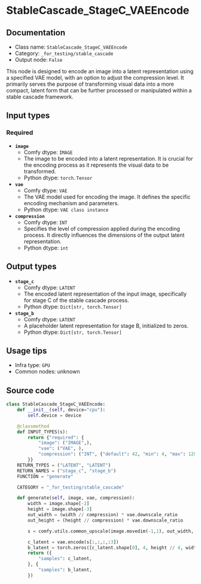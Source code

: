 # StableCascade_StageC_VAEEncode
## Documentation
- Class name: `StableCascade_StageC_VAEEncode`
- Category: `_for_testing/stable_cascade`
- Output node: `False`

This node is designed to encode an image into a latent representation using a specified VAE model, with an option to adjust the compression level. It primarily serves the purpose of transforming visual data into a more compact, latent form that can be further processed or manipulated within a stable cascade framework.
## Input types
### Required
- **`image`**
    - Comfy dtype: `IMAGE`
    - The image to be encoded into a latent representation. It is crucial for the encoding process as it represents the visual data to be transformed.
    - Python dtype: `torch.Tensor`
- **`vae`**
    - Comfy dtype: `VAE`
    - The VAE model used for encoding the image. It defines the specific encoding mechanism and parameters.
    - Python dtype: `VAE class instance`
- **`compression`**
    - Comfy dtype: `INT`
    - Specifies the level of compression applied during the encoding process. It directly influences the dimensions of the output latent representation.
    - Python dtype: `int`
## Output types
- **`stage_c`**
    - Comfy dtype: `LATENT`
    - The encoded latent representation of the input image, specifically for stage C of the stable cascade process.
    - Python dtype: `Dict[str, torch.Tensor]`
- **`stage_b`**
    - Comfy dtype: `LATENT`
    - A placeholder latent representation for stage B, initialized to zeros.
    - Python dtype: `Dict[str, torch.Tensor]`
## Usage tips
- Infra type: `GPU`
- Common nodes: unknown


## Source code
```python
class StableCascade_StageC_VAEEncode:
    def __init__(self, device="cpu"):
        self.device = device

    @classmethod
    def INPUT_TYPES(s):
        return {"required": {
            "image": ("IMAGE",),
            "vae": ("VAE", ),
            "compression": ("INT", {"default": 42, "min": 4, "max": 128, "step": 1}),
        }}
    RETURN_TYPES = ("LATENT", "LATENT")
    RETURN_NAMES = ("stage_c", "stage_b")
    FUNCTION = "generate"

    CATEGORY = "_for_testing/stable_cascade"

    def generate(self, image, vae, compression):
        width = image.shape[-2]
        height = image.shape[-3]
        out_width = (width // compression) * vae.downscale_ratio
        out_height = (height // compression) * vae.downscale_ratio

        s = comfy.utils.common_upscale(image.movedim(-1,1), out_width, out_height, "bicubic", "center").movedim(1,-1)

        c_latent = vae.encode(s[:,:,:,:3])
        b_latent = torch.zeros([c_latent.shape[0], 4, height // 4, width // 4])
        return ({
            "samples": c_latent,
        }, {
            "samples": b_latent,
        })

```
